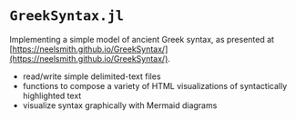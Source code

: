 

# `GreekSyntax.jl`

Implementing a simple model of ancient Greek syntax, as presented at [https://neelsmith.github.io/GreekSyntax/](https://neelsmith.github.io/GreekSyntax/).

- read/write simple delimited-text files
- functions to compose a variety of  HTML visualizations of syntactically highlighted text
- visualize syntax graphically with Mermaid diagrams

